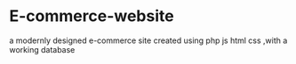 # E-commerce-website
a modernly designed e-commerce site created using php js html css ,with a working database 
